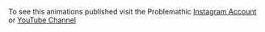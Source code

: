 To see this animations published visit the Problemathic [Instagram Account](https://www.instagram.com/problemathicvideos/) or [YouTube Channel](https://www.youtube.com/problemathic)
